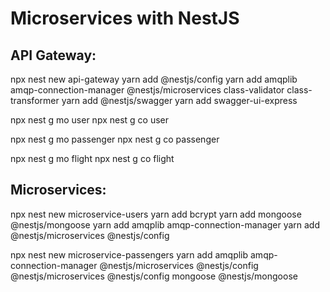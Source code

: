# Microservices with NestJS

## API Gateway:

npx nest new api-gateway
yarn add @nestjs/config
yarn add amqplib amqp-connection-manager @nestjs/microservices class-validator class-transformer
yarn add @nestjs/swagger
yarn add swagger-ui-express

npx nest g mo user
npx nest g co user

npx nest g mo passenger
npx nest g co passenger

npx nest g mo flight
npx nest g co flight

## Microservices:

npx nest new microservice-users
yarn add bcrypt
yarn add mongoose @nestjs/mongoose
yarn add amqplib amqp-connection-manager
yarn add @nestjs/microservices @nestjs/config

npx nest new microservice-passengers
yarn add amqplib amqp-connection-manager @nestjs/microservices @nestjs/config @nestjs/microservices @nestjs/config mongoose @nestjs/mongoose
